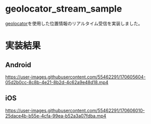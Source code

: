 # geolocator_stream_sample
[geolocator](https://pub.dev/packages/geolocator/example)を使用した位置情報のリアルタイム受信を実装しました。

# 実装結果
## Android
https://user-images.githubusercontent.com/55462291/170605604-05d2b0cc-8c8b-4e21-8b2d-4c62a9e48d18.mp4

## iOS
https://user-images.githubusercontent.com/55462291/170606010-25dace4b-b55e-4cfa-99ea-b52a3a07fdba.mp4
